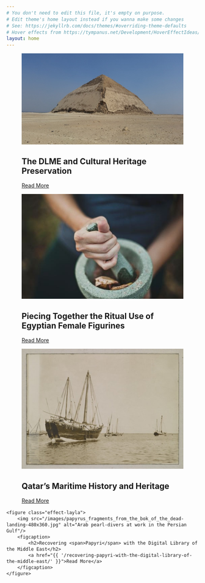 ```yaml
---
# You don't need to edit this file, it's empty on purpose.
# Edit theme's home layout instead if you wanna make some changes
# See: https://jekyllrb.com/docs/themes/#overriding-theme-defaults
# Hover effects from https://tympanus.net/Development/HoverEffectIdeas/
layout: home
---
```


<div class="grid">
  <figure class="effect-layla">
		<img src="/images/bent-pyramid-thumb.jpg" alt="img01"/>
		<figcaption>
			<h2>The DLME and Cultural Heritage <span>Preservation</span></h2>
			<a href="{{ '/how-the-digital-library-of-the-middle-east-aids-in-cultural-heritage-preservation/' }}">Read More</a>
		</figcaption>
	</figure>

  <figure class="effect-layla">
		<img src="/images/katherine-hanlon-24210-landing-480x360.jpg" alt="Photo by Matt Artz"/>
		<figcaption>
			<h2>Piecing Together the Ritual Use of Egyptian <span>Female Figurines</span></h2>
			<a href="{{ '/piecing-together-the-ritual-use-of-egyptian-female-figurines' }}">Read More</a>
		</figcaption>
	</figure>

  <figure class="effect-layla">
		<img src="/images/karachi_arab_dhows-landing-480x360.jpg" alt="Qatar’s Maritime History and Heritage"/>
		<figcaption>
			<h2>Qatar’s <span>Maritime History</span> and Heritage</h2>
			<a href="{{ '/qatars-maritime-history-and-heritage/' }}">Read More</a>
		</figcaption>
	</figure>

	<figure class="effect-layla">
		<img src="/images/papyrus_fragments_from_the_bok_of_the_dead-landing-480x360.jpg" alt="Arab pearl-divers at work in the Persian Gulf"/>
		<figcaption>
			<h2>Recovering <span>Papyri</span> with the Digital Library of the Middle East</h2>
			<a href="{{ '/recovering-papyri-with-the-digital-library-of-the-middle-east/' }}">Read More</a>
		</figcaption>
	</figure>
</div>
